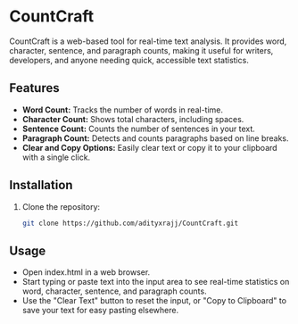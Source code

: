 # CountCraft

CountCraft is a web-based tool for real-time text analysis. It provides word, character, sentence, and paragraph counts, making it useful for writers, developers, and anyone needing quick, accessible text statistics.

## Features

- **Word Count:** Tracks the number of words in real-time.
- **Character Count:** Shows total characters, including spaces.
- **Sentence Count:** Counts the number of sentences in your text.
- **Paragraph Count:** Detects and counts paragraphs based on line breaks.
- **Clear and Copy Options:** Easily clear text or copy it to your clipboard with a single click.

## Installation

1. Clone the repository:

    ```bash
    git clone https://github.com/adityxrajj/CountCraft.git
    ```

## Usage
- Open index.html in a web browser.
- Start typing or paste text into the input area to see real-time statistics on word, character, sentence, and paragraph counts.
- Use the "Clear Text" button to reset the input, or "Copy to Clipboard" to save your text for easy pasting elsewhere.
